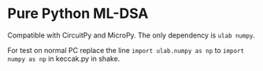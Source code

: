 # Pure Python ML-DSA

Compatible with CircuitPy and MicroPy. The only dependency is `ulab numpy`.

For test on normal PC replace the line `import ulab.numpy as np` to `import numpy as np` in keccak.py in shake.

